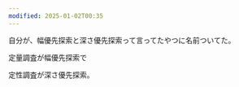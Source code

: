 ```yaml
---
modified: 2025-01-02T00:35
---
```

  

自分が、幅優先探索と深さ優先探索って言ってたやつに名前ついてた。

  

定量調査が幅優先探索で

定性調査が深さ優先探索。